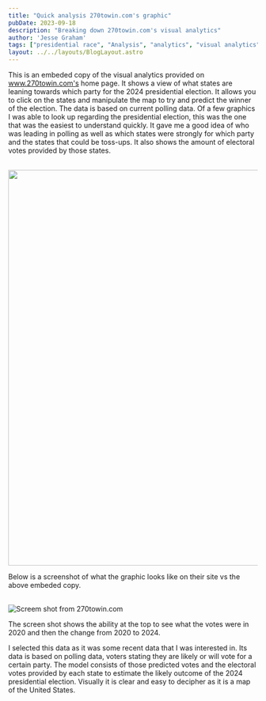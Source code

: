 ```yaml
---
title: "Quick analysis 270towin.com's graphic"
pubDate: 2023-09-18
description: "Breaking down 270towin.com's visual analytics"
author: 'Jesse Graham'
tags: ["presidential race", "Analysis", "analytics", "visual analytics"]
layout: ../../layouts/BlogLayout.astro
---
```

This is an embeded copy of the visual analytics provided on <a href="www.270towin.com" target="_blank" class=" text-green-500">www.270towin.com's </a> home page. It shows a view of what states are leaning towards which party for the 2024 presidential election. It allows you to click on the states and manipulate the map to try and predict the winner of the election. The data is based on current polling data. Of a few graphics I was able to look up regarding the presidential election, this was the one that was the easiest to understand quickly. It gave me a good idea of who was leading in polling as well as which states were strongly for which party and the states that could be toss-ups. It also shows the amount of electoral votes provided by those states.

<br/>
<a href="https://www.270towin.com/maps/consensus-2024-presidential-election-forecast"><img src="https://www.270towin.com/map-images/consensus-2024-presidential-election-forecast.png" width="800"></a>

Below is a screenshot of what the graphic looks like on their site vs the above embeded copy.

<br/>
<img src="/assets/images/analyticsscreenshot.png" alt="Screem shot from 270towin.com">

The screen shot shows the ability at the top to see what the votes were in 2020 and then the change from 2020 to 2024. 

I selected this data as it was some recent data that I was interested in. Its data is based on polling data, voters stating they are likely or will vote for a certain party. The model consists of those predicted votes and the electoral votes provided by each state to estimate the likely outcome of the 2024 presidential election. Visually it is clear and easy to decipher as it is a map of the United States.